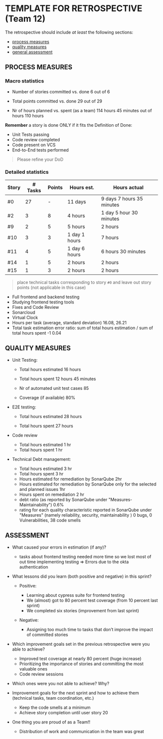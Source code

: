 TEMPLATE FOR RETROSPECTIVE (Team 12)
=====================================

The retrospective should include _at least_ the following
sections:

- [process measures](#process-measures)
- [quality measures](#quality-measures)
- [general assessment](#assessment)

## PROCESS MEASURES 

### Macro statistics

- Number of stories committed vs. done
  6 out of 6
- Total points committed vs. done
  29 out of 29

- Nr of hours planned vs. spent (as a team)
  114 hours 45 minutes  out of hours 110 hours

**Remember**  a story is done ONLY if it fits the Definition of Done:
 
- Unit Tests passing
- Code review completed
- Code present on VCS
- End-to-End tests performed

> Please refine your DoD 

### Detailed statistics

| Story | # Tasks | Points | Hours est.     | Hours actual                     |
|-------|---------|--------|----------------|----------------------------------|
| #0    | 27      | -      | 11 days        | 9 days 7 hours 35 minutes        |
| #2    | 3       | 8      | 4 hours        | 1 day 5 hour 30 minutes |
| #9    | 2       | 5      | 5 hours        | 2 hours                          |
| #10   | 3       | 3      | 1 day  1 hours | 7 hours                          |
| #11   | 4       | 5      | 1 day 6 hours  | 6 hours  30 minutes              |
| #14   | 1       | 5      | 2 hours        | 2 hours                          |
| #15   | 1       | 3      | 2 hours        | 2 hours                          |
   

> place technical tasks corresponding to story `#0` and leave out story points (not applicable in this case)
  - Full frontend and backend testing
  - Studying frontend testing tools
  - Fixes and Code Review
  - Sonarcloud
  - Virtual Clock
- Hours per task (average, standard deviation)  16.08, 26.21
- Total task estimation error ratio: sum of total hours estimation / sum of total hours spent -1  0.04
  
## QUALITY MEASURES 

- Unit Testing:
    - Total hours estimated
      16 hours

    - Total hours spent
      12 hours 45 minutes

    - Nr of automated unit test cases
      85

    - Coverage (if available)
      80%

- E2E testing:
    - Total hours estimated
      28 hours

    - Total hours spent
      27 hours

- Code review
    - Total hours estimated 1 hr
    - Total hours spent 1 hr
- Technical Debt management:
  - Total hours estimated 3 hr
  - Total hours spent 3 hr
  - Hours estimated for remediation by SonarQube 2hr
  - Hours estimated for remediation by SonarQube only for the selected and planned issues 1hr
  - Hours spent on remediation 2 hr
  - debt ratio (as reported by SonarQube under "Measures-Maintainability") 0.6%
  - rating for each quality characteristic reported in SonarQube under "Measures" (namely reliability, security, maintainability ) 0 bugs, 0 Vulnerabilities, 38 code smells
  


## ASSESSMENT

- What caused your errors in estimation (if any)? 
  - tasks about frontend testing needed more time so we lost most of out time implementing testing ⇒ Errors due to the okta authentication

- What lessons did you learn (both positive and negative) in this sprint? 
  - Positive:
    - Learning about cypress suite for frontend testing 
    - We (almost) got to 80 percent test coverage (from 10 percent last sprint)
    - We completed six stories (improvement from last sprint)
    
  - Negative:
    - Assigning too much time to tasks that don’t improve the impact of committed stories


- Which improvement goals set in the previous retrospective were you able to achieve? 
  - Improved test coverage at nearly 80 percent (huge increase)
  - Prioritizing the importance of stories and committing the most valuable ones 
  - Code review sessions

- Which ones were you not able to achieve? Why?

- Improvement goals for the next sprint and how to achieve them (technical tasks, team coordination, etc.)
  - Keep the code smells at a minimum 
  - Achieve story completion until user story 20

- One thing you are proud of as a Team!!
  - Distribution of work and communication in the team was great
